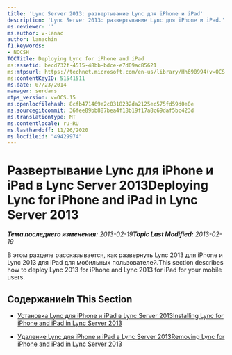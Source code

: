 ```yaml
---
title: 'Lync Server 2013: развертывание Lync для iPhone и iPad'
description: 'Lync Server 2013: развертывание Lync для iPhone и iPad.'
ms.reviewer: ''
ms.author: v-lanac
author: lanachin
f1.keywords:
- NOCSH
TOCTitle: Deploying Lync for iPhone and iPad
ms:assetid: becd732f-4515-48bb-bdce-e7d09ac85621
ms:mtpsurl: https://technet.microsoft.com/en-us/library/Hh690994(v=OCS.15)
ms:contentKeyID: 51541511
ms.date: 07/23/2014
manager: serdars
mtps_version: v=OCS.15
ms.openlocfilehash: 8cfb471469e2c0318232da2125ec575fd59d0e0e
ms.sourcegitcommit: 36fee89bb887bea4f18b19f17a8c69daf5bc423d
ms.translationtype: MT
ms.contentlocale: ru-RU
ms.lasthandoff: 11/26/2020
ms.locfileid: "49429974"
---
```

# <a name="deploying-lync-for-iphone-and-ipad-in-lync-server-2013"></a><span data-ttu-id="e4710-103">Развертывание Lync для iPhone и iPad в Lync Server 2013</span><span class="sxs-lookup"><span data-stu-id="e4710-103">Deploying Lync for iPhone and iPad in Lync Server 2013</span></span>

<div data-xmlns="http://www.w3.org/1999/xhtml">

<div class="topic" data-xmlns="http://www.w3.org/1999/xhtml" data-msxsl="urn:schemas-microsoft-com:xslt" data-cs="https://msdn.microsoft.com/">

<div data-asp="https://msdn2.microsoft.com/asp">



</div>

<div id="mainSection">

<div id="mainBody"><span data-ttu-id="e4710-104">

<span> </span></span><span class="sxs-lookup"><span data-stu-id="e4710-104">

<span> </span></span></span>

<span data-ttu-id="e4710-105">_**Тема последнего изменения:** 2013-02-19_</span><span class="sxs-lookup"><span data-stu-id="e4710-105">_**Topic Last Modified:** 2013-02-19_</span></span>

<span data-ttu-id="e4710-106">В этом разделе рассказывается, как развернуть Lync 2013 для iPhone и Lync 2013 для iPad для мобильных пользователей.</span><span class="sxs-lookup"><span data-stu-id="e4710-106">This section describes how to deploy Lync 2013 for iPhone and Lync 2013 for iPad for your mobile users.</span></span>

<div>

## <a name="in-this-section"></a><span data-ttu-id="e4710-107">Содержание</span><span class="sxs-lookup"><span data-stu-id="e4710-107">In This Section</span></span>

  - [<span data-ttu-id="e4710-108">Установка Lync для iPhone и iPad в Lync Server 2013</span><span class="sxs-lookup"><span data-stu-id="e4710-108">Installing Lync for iPhone and iPad in Lync Server 2013</span></span>](lync-server-2013-installing-lync-for-iphone-and-ipad.md)

  - [<span data-ttu-id="e4710-109">Удаление Lync для iPhone и iPad в Lync Server 2013</span><span class="sxs-lookup"><span data-stu-id="e4710-109">Removing Lync for iPhone and iPad in Lync Server 2013</span></span>](lync-server-2013-removing-lync-for-iphone-and-ipad.md)

<span data-ttu-id="e4710-110"></div>

</div>

<span> </span>

</div>

</div>

</span><span class="sxs-lookup"><span data-stu-id="e4710-110"></div>

</div>

<span> </span>

</div>

</div>

</span></span></div>

